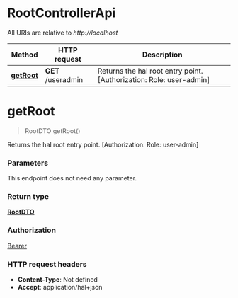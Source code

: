# RootControllerApi

All URIs are relative to *http://localhost*

Method | HTTP request | Description
------------- | ------------- | -------------
[**getRoot**](RootControllerApi.md#getRoot) | **GET** /useradmin | Returns the hal root entry point. [Authorization: Role: user-admin]


<a name="getRoot"></a>
# **getRoot**
> RootDTO getRoot()

Returns the hal root entry point. [Authorization: Role: user-admin]

### Parameters
This endpoint does not need any parameter.

### Return type

[**RootDTO**](../model/RootDTO.md)

### Authorization

[Bearer](../README.md#Bearer)

### HTTP request headers

- **Content-Type**: Not defined
- **Accept**: application/hal+json


